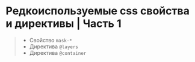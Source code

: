# Редкоиспользуемые сss свойства и директивы | Часть 1

> - Свойство `mask-*`
> - Директива `@layers`
> - Директива `@container`

